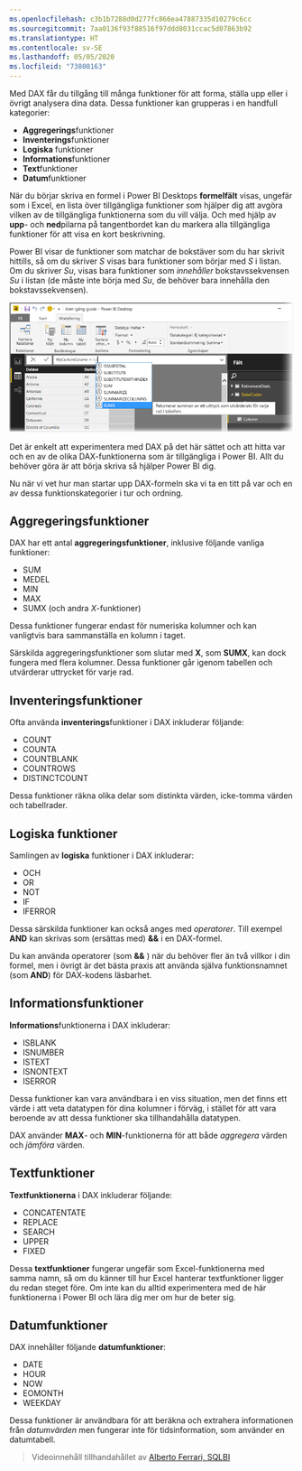 ```yaml
---
ms.openlocfilehash: c3b1b7288d0d277fc866ea47887335d10279c6cc
ms.sourcegitcommit: 7aa0136f93f88516f97ddd8031ccac5d07863b92
ms.translationtype: HT
ms.contentlocale: sv-SE
ms.lasthandoff: 05/05/2020
ms.locfileid: "73800163"
---
```

Med DAX får du tillgång till många funktioner för att forma, ställa upp eller i övrigt analysera dina data. Dessa funktioner kan grupperas i en handfull kategorier:

* **Aggregerings**funktioner
* **Inventerings**funktioner
* **Logiska** funktioner
* **Informations**funktioner
* **Text**funktioner
* **Datum**funktioner

När du börjar skriva en formel i Power BI Desktops **formelfält** visas, ungefär som i Excel, en lista över tillgängliga funktioner som hjälper dig att avgöra vilken av de tillgängliga funktionerna som du vill välja. Och med hjälp av **upp**- och **ned**pilarna på tangentbordet kan du markera alla tillgängliga funktioner för att visa en kort beskrivning.

Power BI visar de funktioner som matchar de bokstäver som du har skrivit hittills, så om du skriver *S* visas bara funktioner som börjar med *S* i listan. Om du skriver *Su*, visas bara funktioner som *innehåller* bokstavssekvensen *Su* i listan (de måste inte börja med *Su*, de behöver bara innehålla den bokstavssekvensen).

![](media/7-3-dax-functions/dax-functions_1.png)

Det är enkelt att experimentera med DAX på det här sättet och att hitta var och en av de olika DAX-funktionerna som är tillgängliga i Power BI. Allt du behöver göra är att börja skriva så hjälper Power BI dig.

Nu när vi vet hur man startar upp DAX-formeln ska vi ta en titt på var och en av dessa funktionskategorier i tur och ordning.

## <a name="aggregation-functions"></a>Aggregeringsfunktioner
DAX har ett antal **aggregeringsfunktioner**, inklusive följande vanliga funktioner:

* SUM
* MEDEL
* MIN
* MAX
* SUMX (och andra *X*-funktioner)

Dessa funktioner fungerar endast för numeriska kolumner och kan vanligtvis bara sammanställa en kolumn i taget.

Särskilda aggregeringsfunktioner som slutar med **X**, som **SUMX**, kan dock fungera med flera kolumner. Dessa funktioner går igenom tabellen och utvärderar uttrycket för varje rad.

## <a name="counting-functions"></a>Inventeringsfunktioner
Ofta använda **inventerings**funktioner i DAX inkluderar följande:

* COUNT
* COUNTA
* COUNTBLANK
* COUNTROWS
* DISTINCTCOUNT

Dessa funktioner räkna olika delar som distinkta värden, icke-tomma värden och tabellrader.

## <a name="logical-functions"></a>Logiska funktioner
Samlingen av **logiska** funktioner i DAX inkluderar:

* OCH
* OR
* NOT
* IF
* IFERROR

Dessa särskilda funktioner kan också anges med *operatorer*. Till exempel **AND** kan skrivas som (ersättas med) **&&** i en DAX-formel.

Du kan använda operatorer (som **&&** ) när du behöver fler än två villkor i din formel, men i övrigt är det bästa praxis att använda själva funktionsnamnet (som **AND**) för DAX-kodens läsbarhet.

## <a name="information-functions"></a>Informationsfunktioner
**Informations**funktionerna i DAX inkluderar:

* ISBLANK
* ISNUMBER
* ISTEXT
* ISNONTEXT
* ISERROR

Dessa funktioner kan vara användbara i en viss situation, men det finns ett värde i att veta datatypen för dina kolumner i förväg, i stället för att vara beroende av att dessa funktioner ska tillhandahålla datatypen.

DAX använder **MAX**- och **MIN**-funktionerna för att både *aggregera* värden och *jämföra* värden.

## <a name="text-functions"></a>Textfunktioner
**Textfunktionerna** i DAX inkluderar följande:

* CONCATENTATE
* REPLACE
* SEARCH
* UPPER
* FIXED

Dessa **textfunktioner** fungerar ungefär som Excel-funktionerna med samma namn, så om du känner till hur Excel hanterar textfunktioner ligger du redan steget före. Om inte kan du alltid experimentera med de här funktionerna i Power BI och lära dig mer om hur de beter sig.

## <a name="date-functions"></a>Datumfunktioner
DAX innehåller följande **datumfunktioner**:

* DATE
* HOUR
* NOW
* EOMONTH
* WEEKDAY

Dessa funktioner är användbara för att beräkna och extrahera informationen från *datumvärden* men fungerar inte för tidsinformation, som använder en datumtabell.

> Videoinnehåll tillhandahållet av [Alberto Ferrari, SQLBI](https://www.sqlbi.com/learning-dax)
> 
> 

